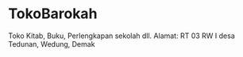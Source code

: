 # TokoBarokah
Toko Kitab, Buku, Perlengkapan sekolah dll. Alamat: RT 03 RW I desa Tedunan, Wedung, Demak

